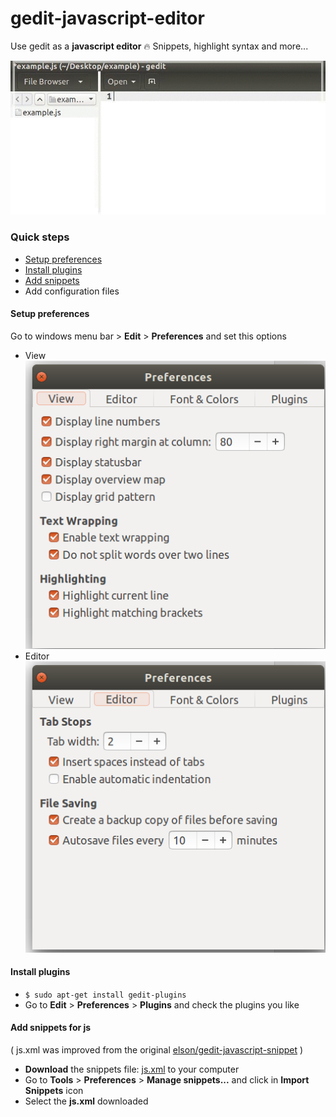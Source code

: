 # gedit-javascript-editor
Use gedit as a **javascript editor** :fire: Snippets, highlight syntax and more...  

![Quick view](assets/gedit2.gif)
### Quick steps
  - [Setup preferences](https://github.com/juliomatcom/gedit-javascript-editor#setup-preferences)  
  - [Install plugins](https://github.com/juliomatcom/gedit-javascript-editor#install-plugins)  
  - [Add snippets](https://github.com/juliomatcom/gedit-javascript-editor#add-snippets-for-js)  
  - Add configuration files  

#### Setup preferences  
Go to windows menu bar > **Edit** > **Preferences** and set this options  

- View  
![View preferences configuration](assets/preferences_view.png)
- Editor  
![Editor preferences configuration](assets/preferences_editor.png)

#### Install plugins
- `$ sudo apt-get install gedit-plugins`  
- Go to **Edit** > **Preferences** > **Plugins** and check the plugins you like

#### Add snippets for js
( js.xml was improved from the original [elson/gedit-javascript-snippet](https://github.com/elson/gedit-javascript-snippets) )
- **Download** the snippets file: [js.xml](https://raw.githubusercontent.com/juliomatcom/gedit-javascript-editor/master/js.xml) to your computer
- Go to **Tools** > **Preferences** > **Manage snippets...** and click in **Import Snippets** icon
- Select the **js.xml** downloaded

